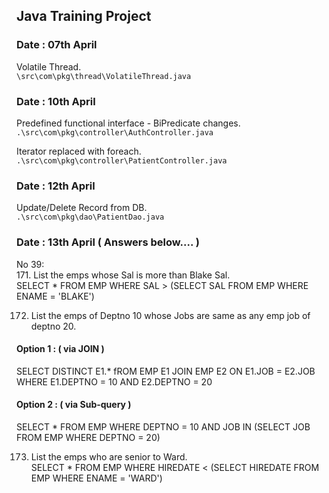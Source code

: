 ## Java Training Project

### Date : 07th April

Volatile Thread. <br />
`\src\com\pkg\thread\VolatileThread.java`

### Date : 10th April

Predefined functional interface - BiPredicate changes. <br />
`.\src\com\pkg\controller\AuthController.java`

Iterator replaced with foreach.<br />
`.\src\com\pkg\controller\PatientController.java`

### Date : 12th April

Update/Delete Record from DB. <br />
`.\src\com\pkg\dao\PatientDao.java`

### Date : 13th April ( Answers below.... )

No 39:</br >
171. List the emps whose Sal is more than Blake Sal.</br>
SELECT * FROM EMP WHERE SAL > (SELECT SAL FROM EMP WHERE ENAME = 'BLAKE')

172. List the emps of Deptno 10 whose Jobs are same as any emp job of deptno 20.
  #### Option 1 : ( via JOIN )</br >
  SELECT DISTINCT E1.* fROM EMP E1 JOIN EMP E2 ON E1.JOB = E2.JOB WHERE E1.DEPTNO = 10 AND E2.DEPTNO = 20
  #### Option 2 : ( via Sub-query )
  SELECT * FROM EMP WHERE DEPTNO = 10 AND JOB IN (SELECT JOB FROM EMP WHERE DEPTNO = 20)

173. List the emps who are senior to Ward.</br>
SELECT * FROM EMP WHERE HIREDATE < (SELECT HIREDATE FROM EMP WHERE ENAME = 'WARD')

